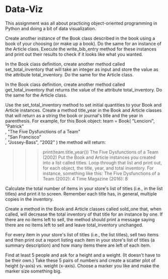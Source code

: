 # Data-Viz
This assignment was all about practicing object-oriented programming in Python and doing a bit of data visualization.



Create another instance of the Book class described in the book using a book of your choosing (or make up a book). Do the same for an instance of the Article class. Execute the write_bib_entry method for these instances and print out their results to check if it looks like what you wanted.

In the Book class definition, create another method called set_total_inventory that will take an integer as input and store the value as the attribute total_inventory. Do the same for the Article class.

In the Book class definition, create another method called get_total_inventory that returns the value of the attribute total_inventory. Do the same for the Article class.

Use the set_total_inventory method to set initial quantities to your Book and Article instances.
Create a method title_year in the Book and Article classes that will return as a string the book or journal's title and the year in parenthesis. For example, for this Book object:
team = Book( "Lencioni", "Patrick" \
             , "The Five Dysfunctions of a Team" \
             , "San Francisco" \
             , "Jossey-Bass", "2002" )
the method will return:
>>> print(team.title_year())
The Five Dysfunctions of a Team (2002)
Put the Book and Article instances you created into a list called titles. Loop through that list and print out, for each object, the title, year, and total inventory. For instance, something like this:
The Five Dysfunctions of a Team (2002): 4
Time Magazine (2016): 8
>>>
>>> 
Calculate the total number of items in your store's list of titles (i.e., in the list titles) and print it to screen.  Remember each title has, in general, multiple copies in the inventory.


Create a method in the Book and Article classes called sold_one that, when called, will decrease the total inventory of that title for an instance by one. If there are no items left to sell, the method should print a message saying there are no items left to sell and leave total_inventory unchanged.


For every item in your store's list of titles (i.e., the list titles), sell two items and then print out a report listing each item in your store's list of titles (a summary description) and how many items there are left of each item.


Find at least 5 people and ask for a height and a weight. (It doesn't have to be their own.) Take these 5 pairs of numbers and create a scatter plot of height (y-axis) vs. weight (x-axis).  Choose a marker you like and make the marker size something big.

